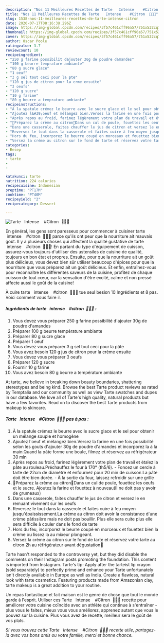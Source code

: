 ```yaml
---
description: "Nos 11 Meilleures Recettes de Tarte   Intense    #Citron  🍋🍋🍋"
title: "Nos 11 Meilleures Recettes de Tarte   Intense    #Citron  🍋🍋🍋"
slug: 1538-nos-11-meilleures-recettes-de-tarte-intense-citron
date: 2020-07-17T08:16:38.296Z
image: https://img-global.cpcdn.com/recipes/3f57c461cff96a57/751x532cq70/tarte-intense-citron-🍋🍋🍋-photo-principale-de-la-recette.jpg
thumbnail: https://img-global.cpcdn.com/recipes/3f57c461cff96a57/751x532cq70/tarte-intense-citron-🍋🍋🍋-photo-principale-de-la-recette.jpg
cover: https://img-global.cpcdn.com/recipes/3f57c461cff96a57/751x532cq70/tarte-intense-citron-🍋🍋🍋-photo-principale-de-la-recette.jpg
author: Oscar Poole
ratingvalue: 3.7
reviewcount: 10
recipeingredient:
- "250 g farine possibilit dajouter 30g de poudre damandes"
- "100 g beurre temprature ambiante"
- "80 g sucre glace"
- "1 oeuf"
- "3 g sel tout ceci pour la pte"
- "120 g jus de citron pour la crme ensuite"
- "3 oeufs"
- "120 g sucre"
- "10 g farine"
- "80 g beurre a temprature ambiante"
recipeinstructions:
- "À la spatule crémez le beurre avec le sucre glace et le sel pour obtenir un mélange souple et homogène"
- "Ajoutez l&#39;oeuf et mélangez bien.Versez la farine en une fois possibilité selon les gouts d&#39;ajouter 30g de poudre d&#39;amandes et incorporez la à la main.Quand la pâte forme une boule, filmez et réservez au réfrigérateur 30 min"
- "Après repos au froid, farinez légèrement votre plan de travail et étalez la pâte au rouleau.Préchauffez le four à 170° (th5/6). Foncez un cercle à tarte de 22cm de diamètre et enfournez pour 20 min de cuisson.La pâte doit être bien dorée. À la sortie du four, laissez refroidir sur une grille"
- "🍋Préparez la crème au citron🍋Dans un cul de poule, fouettez les oeufs et le sucre. Ajoutez la farine et fouettez à nouveau(Il ne doit pas y avoir de grumeaux)"
- "Dans une casserole, faites chauffer le jus de citron et versez le en remuant vivement sur les oeufs"
- "Reversez le tout dans la casserole et faites cuire à feu moyen jusqu&#39;épaississement.La crème au citron doit avoir la consistance d&#39;une crème pâtissière mais ne doit pas bouillir. Plus elle sera cuite plus elle sera difficile à couler dans le fond de tarte"
- "Hors du feu, incorporez le beurre coupé en morceaux et fouettez bien la crème ou lissez la au mixeur plongeant."
- "Versez la crème au citron sur le fond de tarte et réservez votre tarte au citron 2h au réfrigérateur avant dégustation👅"
categories:
- Resep
tags:
- tarte
- 
- 

katakunci: tarte   
nutrition: 224 calories
recipecuisine: Indonesian
preptime: "PT17M"
cooktime: "PT40M"
recipeyield: "2"
recipecategory: Dessert

---
```



![Tarte   Intense    #Citron  🍋🍋🍋](https://img-global.cpcdn.com/recipes/3f57c461cff96a57/751x532cq70/tarte-intense-citron-🍋🍋🍋-photo-principale-de-la-recette.jpg)

En général, les gens sont paresseux pour commencer à cuisiner tarte   intense    #citron  🍋🍋🍋 parce qu'ils ont peur que la nourriture ait mauvais goût. Il y a plusieurs choses qui affectent la qualité gustative de tarte   intense    #citron  🍋🍋🍋! En partant du type d'équipement de cuisson, assurez-vous toujours d'utiliser des ustensiles de cuisine de qualité, toujours en bon état et propres. Ensuite, pour que la nourriture ait un goût plus délicieux, vous devez bien sûr utiliser beaucoup d'épices pour que la nourriture que vous préparez ait un goût délicieux. Et enfin, entraînez-vous pour reconnaître les différentes saveurs de la cuisine, profitez de chaque cuisson de tout cœur, car la sensation d'être excité, calme et non pressé affecte aussi le goût de la cuisine!

<!--inarticleads1-->

À cuire tarte   intense    #citron  🍋🍋🍋 tue seul besion 10 Ingrédients et 8 pas. Voici comment vous faire il.

##### Ingrédients de tarte   intense    #citron  🍋🍋🍋 :

1. Vous devez vous préparer 250 g farine possibilité d&#39;ajouter 30g de poudre d&#39;amandes
1. Préparer 100 g beurre température ambiante
1. Préparer 80 g sucre glace
1. Préparer 1 oeuf
1. Vous devez vous préparer 3 g sel tout ceci pour la pâte
1. Vous avez besoin 120 g jus de citron pour la crème ensuite
1. Vous devez vous préparer 3 oeufs
1. Préparer 120 g sucre
1. Fournir 10 g farine
1. Vous avez besoin 80 g beurre a température ambiante


At tarte, we believe in breaking down beauty boundaries, shattering stereotypes and being kind. Browse the best Tarte product reviews as rated by Temptalia and our community as well as view Tarte swatches and dupes in our database. We love all of Tarte&#39;s high quality, natural products but have a few favorites. Read on to discover the best Tarte products from makeup to skincare. 

<!--inarticleads2-->

##### Tarte   Intense    #Citron  🍋🍋🍋 pas à pas :

1. À la spatule crémez le beurre avec le sucre glace et le sel pour obtenir un mélange souple et homogène
1. Ajoutez l&#39;oeuf et mélangez bien.Versez la farine en une fois possibilité selon les gouts d&#39;ajouter 30g de poudre d&#39;amandes et incorporez la à la main.Quand la pâte forme une boule, filmez et réservez au réfrigérateur 30 min
1. Après repos au froid, farinez légèrement votre plan de travail et étalez la pâte au rouleau.Préchauffez le four à 170° (th5/6). - Foncez un cercle à tarte de 22cm de diamètre et enfournez pour 20 min de cuisson.La pâte doit être bien dorée. - À la sortie du four, laissez refroidir sur une grille
1. 🍋Préparez la crème au citron🍋Dans un cul de poule, fouettez les oeufs et le sucre. Ajoutez la farine et fouettez à nouveau(Il ne doit pas y avoir de grumeaux)
1. Dans une casserole, faites chauffer le jus de citron et versez le en remuant vivement sur les oeufs
1. Reversez le tout dans la casserole et faites cuire à feu moyen jusqu&#39;épaississement.La crème au citron doit avoir la consistance d&#39;une crème pâtissière mais ne doit pas bouillir. Plus elle sera cuite plus elle sera difficile à couler dans le fond de tarte
1. Hors du feu, incorporez le beurre coupé en morceaux et fouettez bien la crème ou lissez la au mixeur plongeant.
1. Versez la crème au citron sur le fond de tarte et réservez votre tarte au citron 2h au réfrigérateur avant dégustation👅


Tarte hasn&#39;t responded to the controversy yet, but they did disable the comments on their Instagram posts promoting the foundation. This content is imported from Instagram. Tarte&#39;s tip: Apply after the tarteist lip crayon (sold separately) to perfectly prime and enhance your Tarte unfortunately isn&#39;t directly available in Europe as well as India. Create a flawless, natural look with tarte cosmetics. Featuring products made from Amazonian clay, tarte makeup is a great addition to your routine. 

<!--inarticleads1-->

<p>
Un repas fantastique et fait maison est le genre de chose que tout le monde garde à l'esprit. Utiliser ces Tarte   Intense    #Citron  🍋🍋🍋 recette pour améliorer votre cuisine coïncide avec un athlète qui continue à s'entraîner - plus vous le faites, mieux vous vous améliorez, apprenez autant que vous le pouvez sur la cuisine. Plus vous avez de recette, meilleur sera le goût de vos plats.
</p>

<p>
<i>Si vous trouvez cette Tarte   Intense    #Citron  🍋🍋🍋 recette utile, partagez-la avec vos bons amis ou votre famille, merci et bonne chance.</i>
</p>

